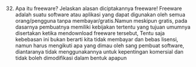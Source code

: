 32.	Apa itu freeware? Jelaskan alasan diciptakannya freeware!
Freeware adalah suatu software atau aplikasi yang dapat digunakan oleh semua orang/pengguna tanpa membayar/gratis.Namun meskipun gratis, pada dasarnya pembuatnya memiliki kebijakan tertentu yang tujuan umumnya disertakan ketika mendownload freeware tersebut, Tentu saja kebebasan ini bukan berarti kita tidak membayar dan bebas lisensi, namun harus mengikuti apa yang dimau oleh sang pembuat software, diantaranya tidak menggunakannya untuk kepentingan komersial dan tidak boleh dimodifikasi dalam bentuk apapun
